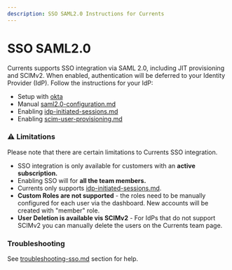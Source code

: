 ```yaml
---
description: SSO SAML2.0 Instructions for Currents
---
```


# SSO SAML2.0

Currents supports SSO integration via SAML 2.0, including JIT provisioning and SCIMv2. When enabled, authentication will be deferred to your Identity Provider (IdP). Follow the instructions for your IdP:

* Setup with [okta](okta/ "mention")&#x20;
* Manual [saml2.0-configuration.md](saml2.0-configuration.md "mention")
* Enabling [idp-initiated-sessions.md](idp-initiated-sessions.md "mention")
* Enabling [scim-user-provisioning.md](scim-user-provisioning.md "mention")

### ⚠️ Limitations

Please note that there are certain limitations to Currents SSO integration.

* SSO integration is only available for customers with an **active subscription.**
* Enabling SSO will for **all the team members.**
* Currents only supports [idp-initiated-sessions.md](idp-initiated-sessions.md "mention").
* **Custom Roles are not supported** - the roles need to be manually configured for each user via the dashboard. New accounts will be created with "member" role.
* **User Deletion is available vis SCIMv2** - For IdPs that do not support SCIMv2 you can manually delete the users on the Currents team page.

### Troubleshooting

See [troubleshooting-sso.md](troubleshooting-sso.md "mention") section for help.



